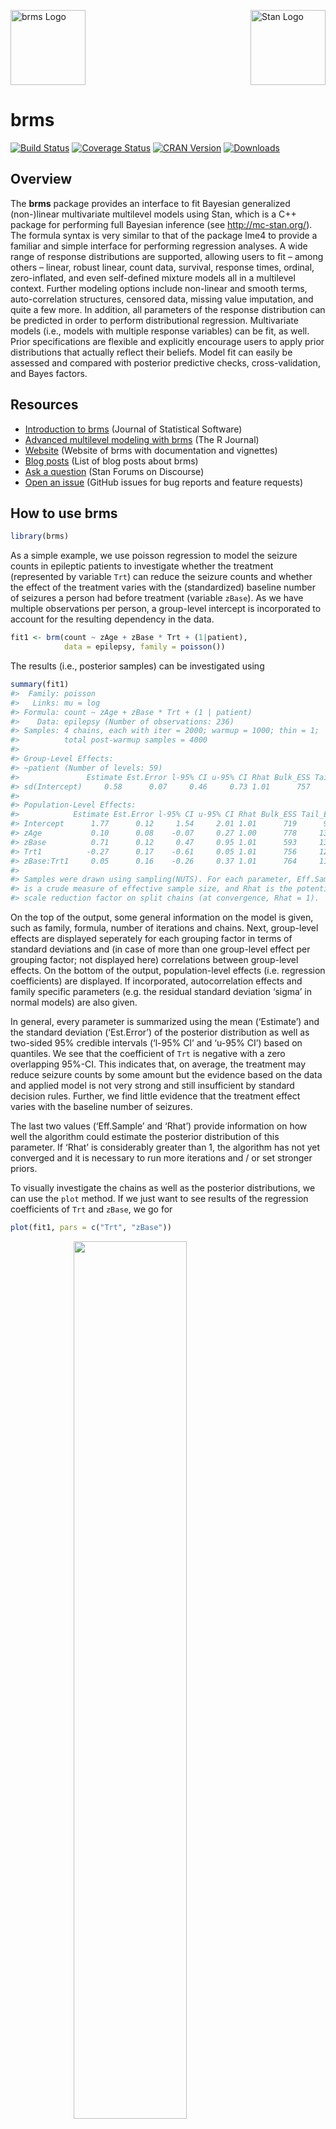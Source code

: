 <!-- README.md is generated from README.Rmd. Please edit that file -->

<img src="man/figures/brms.png" width = 120 alt="brms Logo"/>[<img src="https://raw.githubusercontent.com/stan-dev/logos/master/logo_tm.png" align="right" width=120 alt="Stan Logo"/>](http://mc-stan.org)

brms
====

[![Build
Status](https://travis-ci.org/paul-buerkner/brms.svg?branch=master)](https://travis-ci.org/paul-buerkner/brms)
[![Coverage
Status](https://codecov.io/github/paul-buerkner/brms/coverage.svg?branch=master)](https://codecov.io/github/paul-buerkner/brms?branch=master)
[![CRAN
Version](http://www.r-pkg.org/badges/version/brms)](https://cran.r-project.org/package=brms)
[![Downloads](http://cranlogs.r-pkg.org/badges/brms?color=brightgreen)](https://cran.rstudio.com/package=brms)

Overview
--------

The **brms** package provides an interface to fit Bayesian generalized
(non-)linear multivariate multilevel models using Stan, which is a C++
package for performing full Bayesian inference (see
<a href="http://mc-stan.org/" class="uri">http://mc-stan.org/</a>). The
formula syntax is very similar to that of the package lme4 to provide a
familiar and simple interface for performing regression analyses. A wide
range of response distributions are supported, allowing users to fit –
among others – linear, robust linear, count data, survival, response
times, ordinal, zero-inflated, and even self-defined mixture models all
in a multilevel context. Further modeling options include non-linear and
smooth terms, auto-correlation structures, censored data, missing value
imputation, and quite a few more. In addition, all parameters of the
response distribution can be predicted in order to perform
distributional regression. Multivariate models (i.e., models with
multiple response variables) can be fit, as well. Prior specifications
are flexible and explicitly encourage users to apply prior distributions
that actually reflect their beliefs. Model fit can easily be assessed
and compared with posterior predictive checks, cross-validation, and
Bayes factors.

Resources
---------

-   [Introduction to
    brms](https://www.jstatsoft.org/article/view/v080i01) (Journal of
    Statistical Software)
-   [Advanced multilevel modeling with
    brms](https://journal.r-project.org/archive/2018/RJ-2018-017/index.html)
    (The R Journal)
-   [Website](https://paul-buerkner.github.io/brms) (Website of brms
    with documentation and vignettes)
-   [Blog posts](https://paul-buerkner.github.io/blog/brms-blogposts/)
    (List of blog posts about brms)
-   [Ask a question](http://discourse.mc-stan.org/) (Stan Forums on
    Discourse)
-   [Open an issue](https://github.com/paul-buerkner/brms/issues)
    (GitHub issues for bug reports and feature requests)

How to use brms
---------------

``` r
library(brms)
```

As a simple example, we use poisson regression to model the seizure
counts in epileptic patients to investigate whether the treatment
(represented by variable `Trt`) can reduce the seizure counts and
whether the effect of the treatment varies with the (standardized)
baseline number of seizures a person had before treatment (variable
`zBase`). As we have multiple observations per person, a group-level
intercept is incorporated to account for the resulting dependency in the
data.

``` r
fit1 <- brm(count ~ zAge + zBase * Trt + (1|patient), 
            data = epilepsy, family = poisson())
```

The results (i.e., posterior samples) can be investigated using

``` r
summary(fit1) 
#>  Family: poisson 
#>   Links: mu = log 
#> Formula: count ~ zAge + zBase * Trt + (1 | patient) 
#>    Data: epilepsy (Number of observations: 236) 
#> Samples: 4 chains, each with iter = 2000; warmup = 1000; thin = 1;
#>          total post-warmup samples = 4000
#> 
#> Group-Level Effects: 
#> ~patient (Number of levels: 59) 
#>               Estimate Est.Error l-95% CI u-95% CI Rhat Bulk_ESS Tail_ESS
#> sd(Intercept)     0.58      0.07     0.46     0.73 1.01      757     1812
#> 
#> Population-Level Effects: 
#>            Estimate Est.Error l-95% CI u-95% CI Rhat Bulk_ESS Tail_ESS
#> Intercept      1.77      0.12     1.54     2.01 1.01      719      946
#> zAge           0.10      0.08    -0.07     0.27 1.00      778     1318
#> zBase          0.71      0.12     0.47     0.95 1.01      593     1323
#> Trt1          -0.27      0.17    -0.61     0.05 1.01      756     1270
#> zBase:Trt1     0.05      0.16    -0.26     0.37 1.01      764     1131
#> 
#> Samples were drawn using sampling(NUTS). For each parameter, Eff.Sample 
#> is a crude measure of effective sample size, and Rhat is the potential 
#> scale reduction factor on split chains (at convergence, Rhat = 1).
```

On the top of the output, some general information on the model is
given, such as family, formula, number of iterations and chains. Next,
group-level effects are displayed seperately for each grouping factor in
terms of standard deviations and (in case of more than one group-level
effect per grouping factor; not displayed here) correlations between
group-level effects. On the bottom of the output, population-level
effects (i.e. regression coefficients) are displayed. If incorporated,
autocorrelation effects and family specific parameters (e.g. the
residual standard deviation ‘sigma’ in normal models) are also given.

In general, every parameter is summarized using the mean (‘Estimate’)
and the standard deviation (‘Est.Error’) of the posterior distribution
as well as two-sided 95% credible intervals (‘l-95% CI’ and ‘u-95% CI’)
based on quantiles. We see that the coefficient of `Trt` is negative
with a zero overlapping 95%-CI. This indicates that, on average, the
treatment may reduce seizure counts by some amount but the evidence
based on the data and applied model is not very strong and still
insufficient by standard decision rules. Further, we find little
evidence that the treatment effect varies with the baseline number of
seizures.

The last two values (‘Eff.Sample’ and ‘Rhat’) provide information on how
well the algorithm could estimate the posterior distribution of this
parameter. If ‘Rhat’ is considerably greater than 1, the algorithm has
not yet converged and it is necessary to run more iterations and / or
set stronger priors.

To visually investigate the chains as well as the posterior
distributions, we can use the `plot` method. If we just want to see
results of the regression coefficients of `Trt` and `zBase`, we go for

``` r
plot(fit1, pars = c("Trt", "zBase")) 
```

<img src="man/figures/README-plot-1.png" width="60%" style="display: block; margin: auto;" />

A more detailed investigation can be performed by running
`launch_shinystan(fit1)`. To better understand the relationship of the
predictors with the response, I recommend the `conditional_effects`
method:

``` r
plot(conditional_effects(fit1, effects = "zBase:Trt"))
```

<img src="man/figures/README-conditional_effects-1.png" width="60%" style="display: block; margin: auto;" />

This method uses some prediction functionality behind the scenes, which
can also be called directly. Suppose that we want to predict responses
(i.e. seizure counts) of a person in the treatment group (`Trt = 1`) and
in the control group (`Trt = 0`) with average age and average number of
previous seizures. Than we can use

``` r
newdata <- data.frame(Trt = c(0, 1), zAge = 0, zBase = 0)
predict(fit1, newdata = newdata, re_formula = NA)
#>      Estimate Est.Error Q2.5 Q97.5
#> [1,]  5.92175  2.487403    2    11
#> [2,]  4.57475  2.168084    1     9
```

We need to set `re_formula = NA` in order not to condition of the
group-level effects. While the `predict` method returns predictions of
the responses, the `fitted` method returns predictions of the regression
line.

``` r
fitted(fit1, newdata = newdata, re_formula = NA)
#>      Estimate Est.Error     Q2.5    Q97.5
#> [1,] 5.932893 0.6985409 4.663774 7.447649
#> [2,] 4.545819 0.5293890 3.574081 5.647261
```

Both methods return the same estimate (up to random error), while the
latter has smaller variance, because the uncertainty in the regression
line is smaller than the uncertainty in each response. If we want to
predict values of the original data, we can just leave the `newdata`
argument empty.

Suppose, we want to investigate whether there is overdispersion in the
model, that is residual variation not accounted for by the response
distribution. For this purpose, we include a second group-level
intercept that captures possible overdispersion.

``` r
fit2 <- brm(count ~ zAge + zBase * Trt + (1|patient) + (1|obs), 
            data = epilepsy, family = poisson())
```

We can then go ahead and compare both models via approximate
leave-one-out cross-validation.

``` r
loo(fit1, fit2)
#> Output of model 'fit1':
#> 
#> Computed from 4000 by 236 log-likelihood matrix
#> 
#>          Estimate   SE
#> elpd_loo   -672.1 36.5
#> p_loo        94.5 14.2
#> looic      1344.2 73.1
#> ------
#> Monte Carlo SE of elpd_loo is NA.
#> 
#> Pareto k diagnostic values:
#>                          Count Pct.    Min. n_eff
#> (-Inf, 0.5]   (good)     209   88.6%   368       
#>  (0.5, 0.7]   (ok)        19    8.1%   128       
#>    (0.7, 1]   (bad)        6    2.5%   35        
#>    (1, Inf)   (very bad)   2    0.8%   5         
#> See help('pareto-k-diagnostic') for details.
#> 
#> Output of model 'fit2':
#> 
#> Computed from 4000 by 236 log-likelihood matrix
#> 
#>          Estimate   SE
#> elpd_loo   -594.9 13.8
#> p_loo       107.5  6.9
#> looic      1189.8 27.5
#> ------
#> Monte Carlo SE of elpd_loo is NA.
#> 
#> Pareto k diagnostic values:
#>                          Count Pct.    Min. n_eff
#> (-Inf, 0.5]   (good)      84   35.6%   675       
#>  (0.5, 0.7]   (ok)       100   42.4%   209       
#>    (0.7, 1]   (bad)       45   19.1%   42        
#>    (1, Inf)   (very bad)   7    3.0%   11        
#> See help('pareto-k-diagnostic') for details.
#> 
#> Model comparisons:
#>      elpd_diff se_diff
#> fit2   0.0       0.0  
#> fit1 -77.2      27.1
```

Since lower `LOOIC` values indicate better fit, we see that the model
accounting for overdispersion fits substantially better. The
post-processing methods we have shown so far are just the tip of the
iceberg. For a full list of methods to apply on fitted model objects,
type `methods(class = "brmsfit")`.

Citing brms and related software
--------------------------------

Developing and maintaining open source software is an important yet
often underappreciated contribution to scientific progress. Thus,
whenever you are using open source software (or software in general),
please make sure to cite it appropriately so that developers get credit
for their work.

When using brms, please cite one or more of the following publications:

-   Bürkner P. C. (2017). brms: An R Package for Bayesian Multilevel
    Models using Stan. *Journal of Statistical Software*. 80(1), 1-28.
    doi.org/10.18637/jss.v080.i01
-   Bürkner P. C. (2018). Advanced Bayesian Multilevel Modeling with the
    R Package brms. *The R Journal*. 10(1), 395-411.
    doi.org/10.32614/RJ-2018-017

As brms is a high-level interface to Stan, please additionally cite
Stan:

-   Carpenter B., Gelman A., Hoffman M. D., Lee D., Goodrich B.,
    Betancourt M., Brubaker M., Guo J., Li P., and Riddell A. (2017).
    Stan: A probabilistic programming language. *Journal of Statistical
    Software*. 76(1). 10.18637/jss.v076.i01

Further, brms relies on several other R packages and, of course, on R
itself. To find out how to cite R and its packages, use the `citation`
function. There are some features of brms which specifically rely on
certain packages. The **rstan** package together with **Rcpp** makes
Stan conveniently accessible in R. Visualizations and
posterior-predictive checks are based on **bayesplot** and **ggplot2**.
Approximate leave-one-out cross-validation using `loo` and related
methods is done via the **loo** package. Marginal likelihood based
methods such as `bayes_factor` are realized by means of the
**bridgesampling** package. Splines specified via the `s` and `t2`
functions rely on **mgcv**. If you use some of these features, please
also consider citing the related packages.

FAQ
---

### How do I install brms?

To install the latest release version from CRAN use

``` r
install.packages("brms")
```

The current developmental version can be downloaded from github via

``` r
if (!requireNamespace("remotes")) {
  install.packages("remotes")
}
remotes::install_github("paul-buerkner/brms")
```

Because brms is based on Stan, a C++ compiler is required. The program
Rtools (available on
<a href="https://cran.r-project.org/bin/windows/Rtools/" class="uri">https://cran.r-project.org/bin/windows/Rtools/</a>)
comes with a C++ compiler for Windows. On Mac, you should install Xcode.
For further instructions on how to get the compilers running, see the
prerequisites section on
<a href="https://github.com/stan-dev/rstan/wiki/RStan-Getting-Started" class="uri">https://github.com/stan-dev/rstan/wiki/RStan-Getting-Started</a>.

### I am new to brms. Where can I start?

Detailed instructions and case studies are given in the package’s
extensive vignettes. See `vignette(package = "brms")` for an overview.
For documentation on formula syntax, families, and prior distributions
see `help("brm")`.

### Where do I ask questions, propose a new feature, or report a bug?

Questions can be asked on the [Stan
forums](http://discourse.mc-stan.org/) on Discourse. To propose a new
feature or report a bug, please open an issue on
[GitHub](https://github.com/paul-buerkner/brms).

### How can I extract the generated Stan code?

If you have already fitted a model, just apply the `stancode` method on
the fitted model object. If you just want to generate the Stan code
without any model fitting, use the `make_stancode` function.

### Can I avoid compiling models?

When you fit your model for the first time with brms, there is currently
no way to avoid compilation. However, if you have already fitted your
model and want to run it again, for instance with more samples, you can
do this without recompilation by using the `update` method. For more
details see `help("update.brmsfit")`.

### What is the difference between brms and rstanarm?

The rstanarm package is similar to brms in that it also allows to fit
regression models using Stan for the backend estimation. Contrary to
brms, rstanarm comes with precompiled code to save the compilation time
(and the need for a C++ compiler) when fitting a model. However, as brms
generates its Stan code on the fly, it offers much more flexibility in
model specification than rstanarm. Also, multilevel models are currently
fitted a bit more efficiently in brms. For detailed comparisons of brms
with other common R packages implementing multilevel models, see
`vignette("brms_multilevel")` and `vignette("brms_overview")`.
